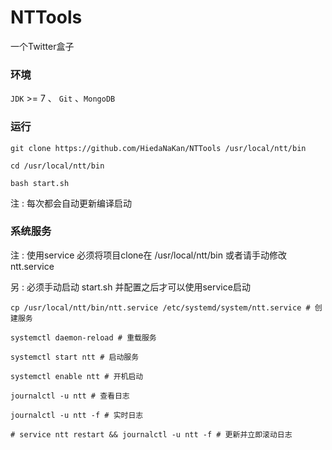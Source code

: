 # NTTools

一个Twitter盒子

### 环境

`JDK` >= 7 、 `Git` 、`MongoDB`

### 运行

```
git clone https://github.com/HiedaNaKan/NTTools /usr/local/ntt/bin

cd /usr/local/ntt/bin

bash start.sh
```
注 :  每次都会自动更新编译启动

### 系统服务

注 :  使用service 必须将项目clone在 /usr/local/ntt/bin 或者请手动修改ntt.service

另 :  必须手动启动 start.sh 并配置之后才可以使用service启动
```
cp /usr/local/ntt/bin/ntt.service /etc/systemd/system/ntt.service # 创建服务

systemctl daemon-reload # 重载服务

systemctl start ntt # 启动服务

systemctl enable ntt # 开机启动

journalctl -u ntt # 查看日志

journalctl -u ntt -f # 实时日志

# service ntt restart && journalctl -u ntt -f # 更新并立即滚动日志
```
